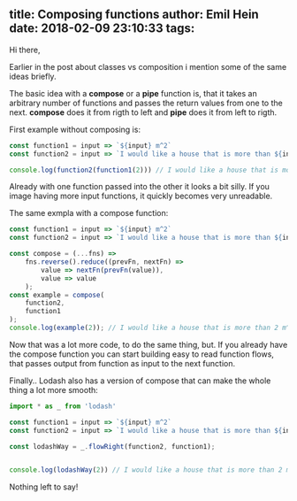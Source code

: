 title: Composing functions
author: Emil Hein
date: 2018-02-09 23:10:33
tags:
---
Hi there,

Earlier in the post about classes vs composition i mention some of the same ideas briefly.

The basic idea with a **compose** or a **pipe** function is, that it takes an arbitrary number of functions and passes the return values from one to the next. **compose** does it from rigth to left and **pipe** does it from left to rigth.

First example without composing is:
```js
const function1 = input => `${input} m^2`
const function2 = input => `I would like a house that is more than ${input} big`

console.log(function2(function1(2))) // I would like a house that is more than 2 m^2 big

```

Already with one function passed into the other it looks a bit silly. If you image having more input functions, it quickly becomes very unreadable. 

The same exmpla with a compose function:
```js
const function1 = input => `${input} m^2`
const function2 = input => `I would like a house that is more than ${input} big`

const compose = (...fns) =>
    fns.reverse().reduce((prevFn, nextFn) =>
        value => nextFn(prevFn(value)),
        value => value
    );
const example = compose(
    function2,
    function1
);    
console.log(example(2)); // I would like a house that is more than 2 m^2 big
```

Now that was a lot more code, to do the same thing, but.
If you already have the compose function you can start building easy to read function flows, that passes output from function as input to the next function.

Finally.. Lodash also has a version of compose that can make the whole thing a lot more smooth:

```js
import * as _ from 'lodash'

const function1 = input => `${input} m^2`
const function2 = input => `I would like a house that is more than ${input} big`

const lodashWay = _.flowRight(function2, function1);


console.log(lodashWay(2)) // I would like a house that is more than 2 m^2 big

```

Nothing left to say!
